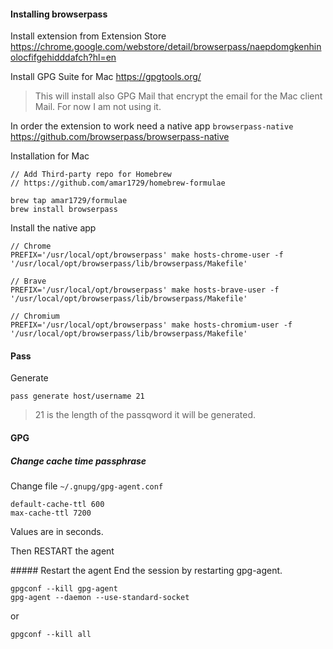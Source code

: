#### Installing browserpass

Install extension from Extension Store
https://chrome.google.com/webstore/detail/browserpass/naepdomgkenhinolocfifgehidddafch?hl=en

Install GPG Suite for Mac
https://gpgtools.org/

> This will install also GPG Mail that encrypt the email for the Mac client Mail.
> For now I am not using it.

In order the extension to work need a native app `browserpass-native`
https://github.com/browserpass/browserpass-native

Installation for Mac
```
// Add Third-party repo for Homebrew
// https://github.com/amar1729/homebrew-formulae

brew tap amar1729/formulae
brew install browserpass
```

Install the native app
```
// Chrome
PREFIX='/usr/local/opt/browserpass' make hosts-chrome-user -f '/usr/local/opt/browserpass/lib/browserpass/Makefile'

// Brave
PREFIX='/usr/local/opt/browserpass' make hosts-brave-user -f '/usr/local/opt/browserpass/lib/browserpass/Makefile'

// Chromium
PREFIX='/usr/local/opt/browserpass' make hosts-chromium-user -f '/usr/local/opt/browserpass/lib/browserpass/Makefile'
```


#### Pass

Generate
```
pass generate host/username 21
```
> 21 is the length of the passqword it will be generated.


#### GPG

##### Change cache time passphrase
Change file `~/.gnupg/gpg-agent.conf`
```
default-cache-ttl 600
max-cache-ttl 7200
```
Values are in seconds.

Then RESTART the agent

##### Restart the agent
End the session by restarting gpg-agent.
```
gpgconf --kill gpg-agent
gpg-agent --daemon --use-standard-socket
```
or
```
gpgconf --kill all
```
